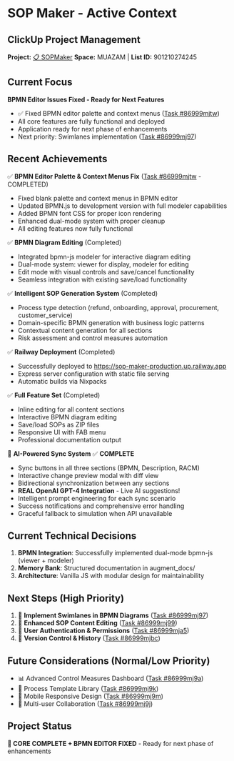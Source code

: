 # SOP Maker - Active Context

## ClickUp Project Management
**Project:** [📋 SOPMaker](https://app.clickup.com/2564140/v/l/901210274245)
**Space:** MUAZAM | **List ID:** 901210274245

## Current Focus
**BPMN Editor Issues Fixed - Ready for Next Features**
- ✅ Fixed BPMN editor palette and context menus ([Task #86999mjtw](https://app.clickup.com/t/86999mjtw))
- All core features are fully functional and deployed
- Application ready for next phase of enhancements
- Next priority: Swimlanes implementation ([Task #86999mj97](https://app.clickup.com/t/86999mj97))

## Recent Achievements
✅ **BPMN Editor Palette & Context Menus Fix** ([Task #86999mjtw](https://app.clickup.com/t/86999mjtw) - COMPLETED)
- Fixed blank palette and context menus in BPMN editor
- Updated BPMN.js to development version with full modeler capabilities
- Added BPMN font CSS for proper icon rendering
- Enhanced dual-mode system with proper cleanup
- All editing features now fully functional

✅ **BPMN Diagram Editing** (Completed)
- Integrated bpmn-js modeler for interactive diagram editing
- Dual-mode system: viewer for display, modeler for editing
- Edit mode with visual controls and save/cancel functionality
- Seamless integration with existing save/load functionality

✅ **Intelligent SOP Generation System** (Completed)
- Process type detection (refund, onboarding, approval, procurement, customer_service)
- Domain-specific BPMN generation with business logic patterns
- Contextual content generation for all sections
- Risk assessment and control measures automation

✅ **Railway Deployment** (Completed)
- Successfully deployed to https://sop-maker-production.up.railway.app
- Express server configuration with static file serving
- Automatic builds via Nixpacks

✅ **Full Feature Set** (Completed)
- Inline editing for all content sections
- Interactive BPMN diagram editing
- Save/load SOPs as ZIP files
- Responsive UI with FAB menu
- Professional documentation output

🔄 **AI-Powered Sync System** ✅ **COMPLETE**
- Sync buttons in all three sections (BPMN, Description, RACM)
- Interactive change preview modal with diff view
- Bidirectional synchronization between any sections
- **REAL OpenAI GPT-4 Integration** - Live AI suggestions!
- Intelligent prompt engineering for each sync scenario
- Success notifications and comprehensive error handling
- Graceful fallback to simulation when API unavailable

## Current Technical Decisions
1. **BPMN Integration**: Successfully implemented dual-mode bpmn-js (viewer + modeler)
2. **Memory Bank**: Structured documentation in augment_docs/
3. **Architecture**: Vanilla JS with modular design for maintainability

## Next Steps (High Priority)
1. 🎨 **Implement Swimlanes in BPMN Diagrams** ([Task #86999mj97](https://app.clickup.com/t/86999mj97))
2. 📝 **Enhanced SOP Content Editing** ([Task #86999mj99](https://app.clickup.com/t/86999mj99))
3. 🔐 **User Authentication & Permissions** ([Task #86999mja5](https://app.clickup.com/t/86999mja5))
4. 🔄 **Version Control & History** ([Task #86999mjbc](https://app.clickup.com/t/86999mjbc))

## Future Considerations (Normal/Low Priority)
- 📊 Advanced Control Measures Dashboard ([Task #86999mj9a](https://app.clickup.com/t/86999mj9a))
- 🔄 Process Template Library ([Task #86999mj9k](https://app.clickup.com/t/86999mj9k))
- 📱 Mobile Responsive Design ([Task #86999mj9m](https://app.clickup.com/t/86999mj9m))
- 👥 Multi-user Collaboration ([Task #86999mj9j](https://app.clickup.com/t/86999mj9j))

## Project Status
**🎉 CORE COMPLETE + BPMN EDITOR FIXED** - Ready for next phase of enhancements
